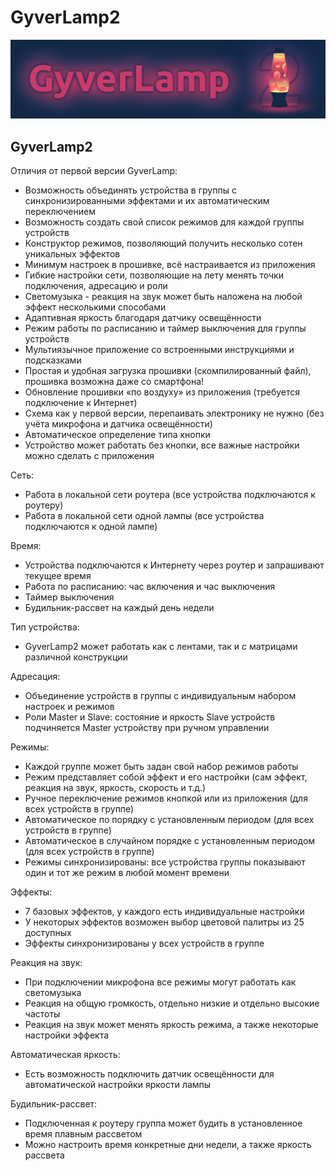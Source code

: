 # GyverLamp2
![Logo](/docs/banner.png)

## GyverLamp2
Отличия от первой версии GyverLamp:
- Возможность объединять устройства в группы с синхронизированными эффектами и их автоматическим переключением
- Возможность создать свой список режимов для каждой группы устройств
- Конструктор режимов, позволяющий получить несколько сотен уникальных эффектов
- Минимум настроек в прошивке, всё настраивается из приложения
- Гибкие настройки сети, позволяющие на лету менять точки подключения, адресацию и роли
- Светомузыка - реакция на звук может быть наложена на любой эффект несколькими способами
- Адаптивная яркость благодаря датчику освещённости
- Режим работы по расписанию и таймер выключения для группы устройств
- Мультиязычное приложение со встроенными инструкциями и подсказками
- Простая и удобная загрузка прошивки (скомпилированный файл), прошивка возможна даже со смартфона!
- Обновление прошивки «по воздуху» из приложения (требуется подключение к Интернет)
- Схема как у первой версии, перепаивать электронику не нужно (без учёта микрофона и датчика освещённости)
- Автоматическое определение типа кнопки
- Устройство может работать без кнопки, все важные настройки можно сделать с приложения

Сеть:
- Работа в локальной сети роутера (все устройства подключаются к роутеру)
- Работа в локальной сети одной лампы (все устройства подключаются к одной лампе)

Время:
- Устройства подключаются к Интернету через роутер и запрашивают текущее время
- Работа по расписанию: час включения и час выключения
- Таймер выключения
- Будильник-рассвет на каждый день недели

Тип устройства:
- GyverLamp2 может работать как с лентами, так и с матрицами различной конструкции

Адресация:
- Объединение устройств в группы с индивидуальным набором настроек и режимов
- Роли Master и Slave: состояние и яркость Slave устройств подчиняется Master устройству при ручном управлении

Режимы:
- Каждой группе может быть задан свой набор режимов работы
- Режим представляет собой эффект и его настройки (сам эффект, реакция на звук, яркость, скорость и т.д.)
- Ручное переключение режимов кнопкой или из приложения (для всех устройств в группе)
- Автоматическое по порядку с установленным периодом (для всех устройств в группе)
- Автоматическое в случайном порядке с установленным периодом (для всех устройств в группе)
- Режимы синхронизированы: все устройства группы показывают один и тот же режим в любой момент времени

Эффекты:
- 7 базовых эффектов, у каждого есть индивидуальные настройки
- У некоторых эффектов возможен выбор цветовой палитры из 25 доступных
- Эффекты синхронизированы у всех устройств в группе

Реакция на звук:
- При подключении микрофона все режимы могут работать как светомузыка
- Реакция на общую громкость, отдельно низкие и отдельно высокие частоты
- Реакция на звук может менять яркость режима, а также некоторые настройки эффекта

Автоматическая яркость:
- Есть возможность подключить датчик освещённости для автоматической настройки яркости лампы

Будильник-рассвет:
- Подключенная к роутеру группа может будить в установленное время плавным рассветом
- Можно настроить время конкретные дни недели, а также яркость рассвета